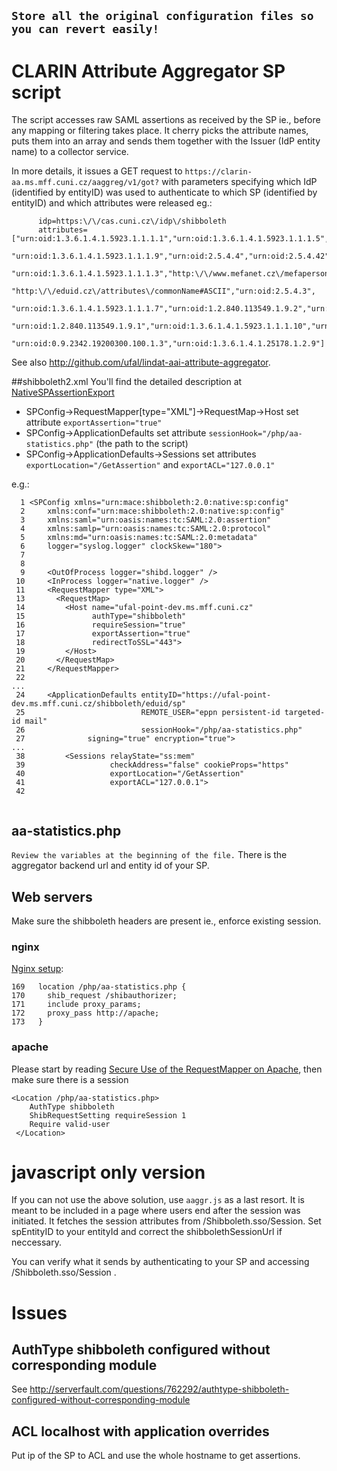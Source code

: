 ## `Store all the original configuration files so you can revert easily!`

# CLARIN Attribute Aggregator SP script

The script accesses raw SAML assertions as received by the SP ie., before any mapping or filtering takes place. It cherry picks the attribute names, puts them into an array and sends them together with the Issuer (IdP entity name) to a collector service.

In more details, it issues a GET request to `https://clarin-aa.ms.mff.cuni.cz/aaggreg/v1/got?` with parameters specifying which IdP (identified by entityID) was used to authenticate to which SP (identified by entityID) and which attributes were released eg.:

```
      idp=https:\/\/cas.cuni.cz\/idp\/shibboleth
      attributes=["urn:oid:1.3.6.1.4.1.5923.1.1.1.1","urn:oid:1.3.6.1.4.1.5923.1.1.1.5","urn:oid:2.5.4.10",
      "urn:oid:1.3.6.1.4.1.5923.1.1.1.9","urn:oid:2.5.4.4","urn:oid:2.5.4.42",
      "urn:oid:1.3.6.1.4.1.5923.1.1.1.3","http:\/\/www.mefanet.cz\/mefaperson\/",
      "http:\/\/eduid.cz\/attributes\/commonName#ASCII","urn:oid:2.5.4.3",
      "urn:oid:1.3.6.1.4.1.5923.1.1.1.7","urn:oid:1.2.840.113549.1.9.2","urn:oid:1.3.6.1.4.1.5923.1.1.1.8",
      "urn:oid:1.2.840.113549.1.9.1","urn:oid:1.3.6.1.4.1.5923.1.1.1.10","urn:oid:1.3.6.1.4.1.5923.1.1.1.4",
      "urn:oid:0.9.2342.19200300.100.1.3","urn:oid:1.3.6.1.4.1.25178.1.2.9"]
```

See also http://github.com/ufal/lindat-aai-attribute-aggregator.

##shibboleth2.xml
You'll find the detailed description at 
[NativeSPAssertionExport](https://wiki.shibboleth.net/confluence/display/SHIB2/NativeSPAssertionExport)

* SPConfig->RequestMapper[type="XML"]->RequestMap->Host set attribute `exportAssertion="true"`
* SPConfig->ApplicationDefaults set attribute `sessionHook="/php/aa-statistics.php"` (the path to the script)
* SPConfig->ApplicationDefaults->Sessions set attributes `exportLocation="/GetAssertion"` and `exportACL="127.0.0.1"`
 
e.g.:
```
  1 <SPConfig xmlns="urn:mace:shibboleth:2.0:native:sp:config"
  2     xmlns:conf="urn:mace:shibboleth:2.0:native:sp:config"
  3     xmlns:saml="urn:oasis:names:tc:SAML:2.0:assertion"
  4     xmlns:samlp="urn:oasis:names:tc:SAML:2.0:protocol"    
  5     xmlns:md="urn:oasis:names:tc:SAML:2.0:metadata"
  6     logger="syslog.logger" clockSkew="180">
  7 
  8 
  9     <OutOfProcess logger="shibd.logger" />
 10     <InProcess logger="native.logger" />
 11     <RequestMapper type="XML">
 13       <RequestMap>
 14         <Host name="ufal-point-dev.ms.mff.cuni.cz"
 15               authType="shibboleth"
 16               requireSession="true"
 17               exportAssertion="true"
 18               redirectToSSL="443">
 19         </Host>
 20       </RequestMap>
 21     </RequestMapper>
 22 
...
 24     <ApplicationDefaults entityID="https://ufal-point-dev.ms.mff.cuni.cz/shibboleth/eduid/sp"
 25                          REMOTE_USER="eppn persistent-id targeted-id mail"
 26                          sessionHook="/php/aa-statistics.php"
 27              signing="true" encryption="true">
...
 38         <Sessions relayState="ss:mem"
 39                   checkAddress="false" cookieProps="https"
 40                   exportLocation="/GetAssertion"
 41                   exportACL="127.0.0.1">
 42 


```

## aa-statistics.php

`Review the variables at the beginning of the file.` There is the aggregator backend url and entity id of your SP.

## Web servers

Make sure the shibboleth headers are present ie., enforce existing session.

### nginx
[Nginx setup](https://github.com/ufal/lindat-dspace/wiki/Using-Nginx):
```
169   location /php/aa-statistics.php {
170     shib_request /shibauthorizer;
171     include proxy_params;
172     proxy_pass http://apache;
173   }
```

### apache
Please start by reading [Secure Use of the RequestMapper on Apache](https://wiki.shibboleth.net/confluence/display/SHIB2/NativeSPApacheConfig), then make sure there is a session
```
<Location /php/aa-statistics.php>
    AuthType shibboleth
    ShibRequestSetting requireSession 1
    Require valid-user
 </Location>
 ```
# javascript only version
If you can not use the above solution, use `aaggr.js` as a last resort. It is meant to be included in a page where users end after the session was initiated. It fetches the session attributes from /Shibboleth.sso/Session. Set spEntityID to your entityId and correct the shibbolethSessionUrl if neccessary.

You can verify what it sends by authenticating to your SP and accessing /Shibboleth.sso/Session .


# Issues

## AuthType shibboleth configured without corresponding module

See http://serverfault.com/questions/762292/authtype-shibboleth-configured-without-corresponding-module

## ACL localhost with application overrides 

Put ip of the SP to ACL and use the whole hostname to get assertions.
